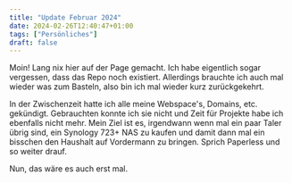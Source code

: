 ```yaml
---
title: "Update Februar 2024"
date: 2024-02-26T12:40:47+01:00
tags: ["Persönliches"]
draft: false
---
```

Moin! Lang nix hier auf der Page gemacht. Ich habe eigentlich sogar vergessen, dass das Repo noch existiert. Allerdings brauchte ich auch mal wieder was zum Basteln, also bin ich mal wieder kurz zurückgekehrt. 

In der Zwischenzeit hatte ich alle meine Webspace's, Domains, etc. gekündigt. Gebrauchten konnte ich sie nicht und Zeit für Projekte habe ich ebenfalls nicht mehr. Mein Ziel ist es, irgendwann wenn mal ein paar Taler übrig sind, ein Synology 723+ NAS zu kaufen und damit dann mal ein bisschen den Haushalt auf Vordermann zu bringen. Sprich Paperless und so weiter drauf.

Nun, das wäre es auch erst mal. 

